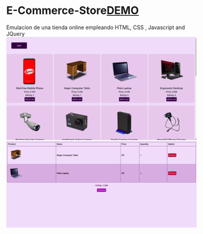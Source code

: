 # E-Commerce-Store[DEMO](https://e-t100.github.io/TiendaOnline/)
Emulacion de una tienda online empleando HTML, CSS , Javascript and JQuery
![products-image](images/products.png)
![cart-image](images/cart.png)
